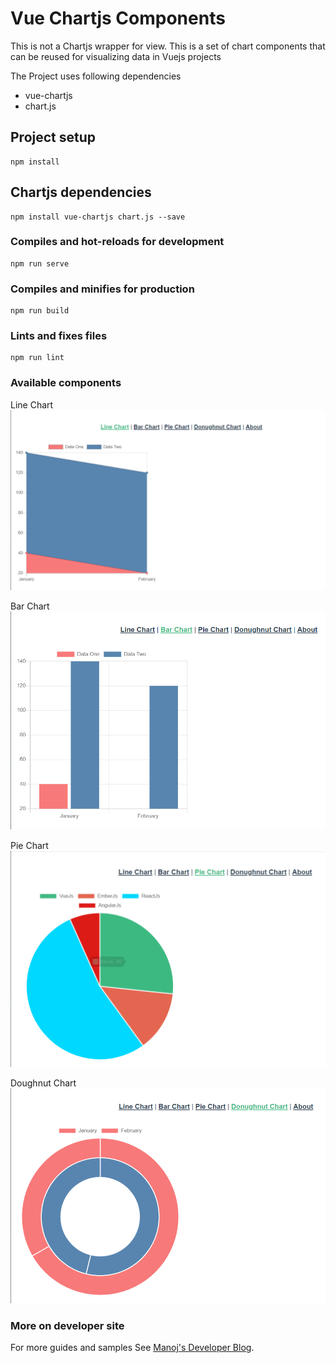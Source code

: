 # Vue Chartjs Components
This is not a Chartjs wrapper for view. This is a set of chart components that can be reused for visualizing data in Vuejs projects

The Project uses following dependencies

* vue-chartjs
* chart.js

## Project setup
```
npm install
```
## Chartjs dependencies

````
npm install vue-chartjs chart.js --save 
````

### Compiles and hot-reloads for development
```
npm run serve
```

### Compiles and minifies for production
```
npm run build
```

### Lints and fixes files
```
npm run lint
```
### Available components 
Line Chart
<img src=screenshots\vue-ch1.png/> 

Bar Chart
<img src=screenshots\vue-ch4.png/>  

Pie Chart
<img src=screenshots\vue-ch3.png/>  

Doughnut Chart
<img src=screenshots\vue-ch2.png/>  

### More on developer site
For more guides and samples 
See [Manoj's Developer Blog](https://developermblog.wordpress.com/).

